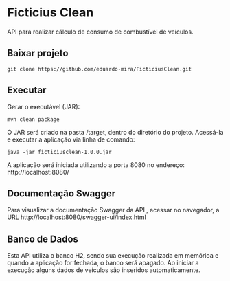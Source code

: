 
# Ficticius Clean

API para realizar cálculo de consumo de combustível de veículos.

## Baixar projeto

```
git clone https://github.com/eduardo-mira/FicticiusClean.git
```

## Executar

Gerar o executável (JAR):
```
mvn clean package
```

O JAR será criado na pasta /target, dentro do diretório do projeto. Acessá-la e executar a aplicação via linha de comando:
```
java -jar ficticiusclean-1.0.0.jar
```
A aplicação será iniciada utilizando a porta 8080 no endereço:
http://localhost:8080/

## Documentação Swagger

Para visualizar a documentação Swagger da API , acessar no navegador, a URL http://localhost:8080/swagger-ui/index.html

## Banco de Dados

Esta API utiliza o banco H2, sendo sua execução realizada em memórioa e quando a aplicação for fechada, o banco será apagado.
Ao iniciar a execução alguns dados de veículos são inseridos automaticamente.
